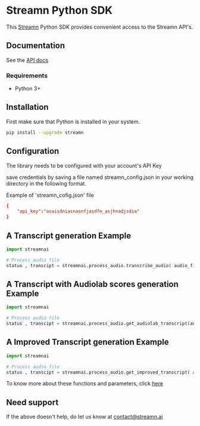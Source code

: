 # Streamn Python SDK

This [Streamn](https://www.streamn.ai) Python SDK provides convenient access to the Streamn API's.

## Documentation

See the [API docs](https://docs.streamn.ai/)

### Requirements

- Python 3+

## Installation

First make sure that Python is installed in your system.

```sh
pip install --upgrade streamn
```

<!-- > install using github repo:

```
1. clone this repo
2. move the repo ( cd alignment )
3. create virtual env(python3 -m venv virtualenvName)
4. activate the virtualenv ( source virtualenvName/bin/activate)
5. install required libraries ( pip3 install -r requirements.txt )
6. call the required fucntion from the utils file and add it in your code 
``` -->

## Configuration

The library needs to be configured with your account's API Key

save credentials by saving a file named streamn_config.json in your working directory in the following format.

Example of 'streamn_cofig.json' file

```conf
{
    "api_key":"asaisdniasnasnfjasdfn_asjhnadjsdsa"
}
```
## A Transcript generation Example


```python
import streamnai

# Process audio file
status , transcipt = streamnai.process_audio.transcribe_audio( audio_file_path = <audio file path to transcibe> , is_medical = <bool, True or Flase> , vocabulary_name = <string, vocab name>  , LanguageModelName = <string,language model name >  )

```
## A Transcript with Audiolab scores generation Example

```python
import streamnai

# Process audio file
status , transcipt = streamnai.process_audio.get_audiolab_transcript(audio_file_path = <audio file path to transcibe> , is_medical = <bool, True or Flase> , vocabulary_name = <string, vocab name>  , LanguageModelName = <string,language model name >  )

```

## A Improved Transcript generation Example

```python
import streamnai

# Process audio file
status , transcipt = streamnai.process_audio.get_improved_transcript( audio_file_path = <audio file path to transcibe> , is_medical = <bool, True or Flase> , vocabulary_name = <string, vocab name>  , LanguageModelName = <string,language model name >  )

```

To know more about these functions and parameters, click [here][extended-readme-functions-object]



## Need support

If the above doesn't help, do let us know at contact@streamn.ai

[symbl-docs]: https://docs.streamn.ai/
[extended-readme-functions-object]: https://github.com/saireddy12/streamn_sdk/blob/main/src/streamnai/README.md